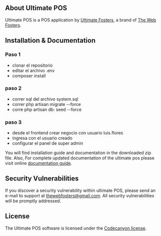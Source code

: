 ## About Ultimate POS

Ultimate POS is a POS application by [Ultimate Fosters](http://ultimatefosters.com), a brand of [The Web Fosters](http://thewebfosters.com).

## Installation & Documentation

### Paso 1
- clonar el repositorio
- editar el archivo .env
- composer install

### paso 2
- correr sql del archivo system.sql
- correr php artisan migrate --force
- corre php artisan db: seed --force

### paso 3
- desde el frontend crear negocio con usuario luis.flores
- ingresa con el usuario creado
- configurar el panel de super admin

You will find installation guide and documentation in the downloaded zip file.
Also, For complete updated documentation of the ultimate pos please visit online [documentation guide](http://ultimatefosters.com/ultimate-pos/).

## Security Vulnerabilities

If you discover a security vulnerability within ultimate POS, please send an e-mail to support at thewebfosters@gmail.com. All security vulnerabilities will be promptly addressed.

## License

The Ultimate POS software is licensed under the [Codecanyon license](https://codecanyon.net/licenses/standard).
